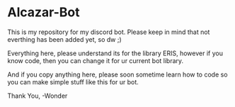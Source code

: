 # Alcazar-Bot
This is my repository for my discord bot. Please keep in mind that not everthing has been added yet, so dw ;)


Everything here, please understand its for the library ERIS, however if you know code, then you can change it for ur current bot library.

And if you copy anything here, please soon sometime learn how to code so you can make simple stuff like this for ur bot.

Thank You,
-Wonder
